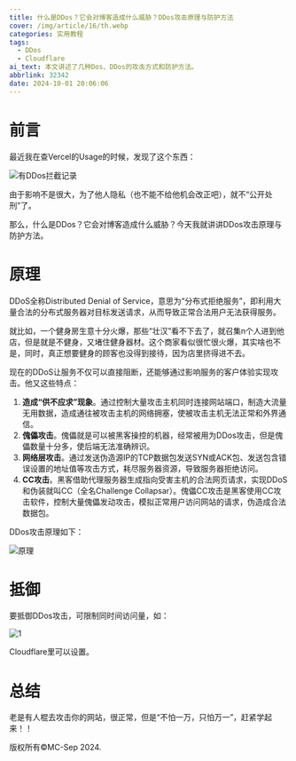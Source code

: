 ```yaml
---
title: 什么是DDos？它会对博客造成什么威胁？DDos攻击原理与防护方法
cover: /img/article/16/th.webp
categories: 实用教程
tags:
  - DDos
  - Cloudflare
ai_text: 本文讲述了几种Dos、DDos的攻击方式和防护方法。
abbrlink: 32342
date: 2024-10-01 20:06:06
---
```


# 前言

最近我在查Vercel的Usage的时候，发现了这个东西：

![有DDos拦截记录](/img/article/16/4oX5YJ0.png)

由于影响不是很大，为了他人隐私（也不能不给他机会改正吧），就不“公开处刑”了。

那么，什么是DDos？它会对博客造成什么威胁？今天我就讲讲DDos攻击原理与防护方法。

# 原理

DDoS全称Distributed Denial of Service，意思为“分布式拒绝服务”，即利用大量合法的分布式服务器对目标发送请求，从而导致正常合法用户无法获得服务。

就比如，一个健身房生意十分火爆，那些“壮汉”看不下去了，就召集n个人进到他店，但是就是不健身，又堵住健身器材。这个商家看似很忙很火爆，其实啥也不是，同时，真正想要健身的顾客也没得到接待，因为店里挤得进不去。

现在的DDoS让服务不仅可以直接阻断，还能够通过影响服务的客户体验实现攻击。他又这些特点：

1. **造成“供不应求”现象**。通过控制大量攻击主机同时连接网站端口，制造大流量无用数据，造成通往被攻击主机的网络拥塞，使被攻击主机无法正常和外界通信。
2. **傀儡攻击**。傀儡就是可以被黑客操控的机器，经常被用为DDos攻击，但是傀儡数量十分多，使后端无法准确辨识。
3. **网络层攻击**。通过发送伪造源IP的TCP数据包发送SYN或ACK包、发送包含错误设置的地址值等攻击方式，耗尽服务器资源，导致服务器拒绝访问。
4. **CC攻击**。黑客借助代理服务器生成指向受害主机的合法网页请求，实现DDoS和伪装就叫CC（全名Challenge Collapsar）。傀儡CC攻击是黑客使用CC攻击软件，控制大量傀儡发动攻击，模拟正常用户访问网站的请求，伪造成合法数据包。

DDos攻击原理如下：

![原理](/img/article/16/1.png)

# 抵御

要抵御DDos攻击，可限制同时间访问量，如：

![1](/img/article/16/2.png)

Cloudflare里可以设置。

# 总结

老是有人棍去攻击你的网站，很正常，但是“不怕一万，只怕万一”，赶紧学起来！！

版权所有©MC-Sep 2024.